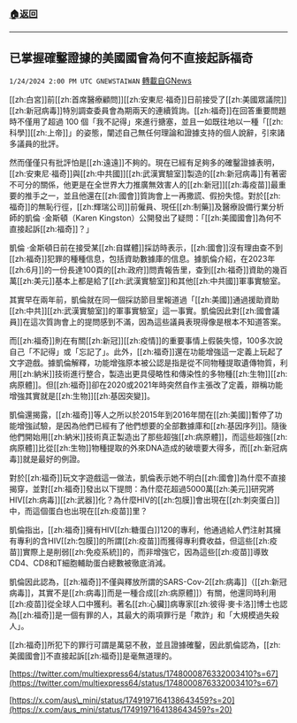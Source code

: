 ###  [:house:返回](README.md)
---


## 已掌握確鑿證據的美國國會為何不直接起訴福奇
`1/24/2024 2:00 PM UTC GNEWSTAIWAN` [轉載自GNews](https://gnews.org/articles/2249330)

[[zh:白宮]]前[[zh:首席醫療顧問]][[zh:安東尼·福奇]]日前接受了[[zh:美國眾議院]][[zh:新冠病毒]]特別調查委員會為期兩天的連續質詢。[[zh:福奇]]在回答重要問題時不僅用了超過 100 個「我不記得」來進行搪塞，並且一如既往地以一種「[[zh:科學]][[zh:上帝]]」的姿態，闡述自己無任何理論和證據支持的個人說辭，引來諸多議員的批評。

  

然而僅僅只有批評怕是[[zh:遠遠]]不夠的。現在已經有足夠多的確鑿證據表明，[[zh:安東尼·福奇]]與[[zh:中共國]][[zh:武漢實驗室]]製造的[[zh:新冠病毒]]有著密不可分的關係，他更是在全世界大力推廣無效害人的[[zh:新冠]][[zh:毒疫苗]]最重要的推手之一，並且他還在[[zh:國會]]質詢會上一再撒謊、假扮失憶。對於[[zh:福奇]]的無恥行徑，[[zh:輝瑞公司]]前僱員、現任[[zh:制藥]]及醫療設備行業分析師的凱倫 ·金斯頓（Karen Kingston）公開發出了疑問：「[[zh:美國國會]]為何不直接起訴[[zh:福奇]]？」

  

凱倫 ·金斯頓日前在接受某[[zh:自媒體]]採訪時表示，[[zh:國會]]沒有理由查不到[[zh:福奇]]犯罪的種種信息，包括資助數據庫的信息。據凱倫介紹，在2023年[[zh:6月]]的一份長達100頁的[[zh:政府]]問責報告里，查到[[zh:福奇]]資助的幾百萬[[zh:美元]]基本上都是給了[[zh:武漢實驗室]]和其他[[zh:中共國]]軍事實驗室。

  

其實早在兩年前，凱倫就在同一個採訪節目里報道過「[[zh:美國]]通過援助資助[[zh:中共]][[zh:武漢實驗室]]的軍事實驗室」這一事實。凱倫因此對[[zh:國會議員]]在這次質詢會上的提問感到不滿，因為這些議員表現得像是根本不知道答案。

  

而[[zh:福奇]]則在有關[[zh:新冠]][[zh:疫情]]的重要事情上假裝失憶，100多次說自己「不記得」或「忘記了」。此外，[[zh:福奇]]還在功能增強這一定義上玩起了文字遊戲。據凱倫解釋，功能增強原本被公認是指是從不同物種提取遺傳物質，利用[[zh:納米]]技術進行整合，製造出更具侵略性和傳染性的多物種[[zh:生物]][[zh:病原體]]。但[[zh:福奇]]卻在2020或2021年時突然自作主張改了定義，辯稱功能增強其實就是[[zh:生物]][[zh:基因突變]]。

  

凱倫還揭露，[[zh:福奇]]等人之所以於2015年到2016年間在[[zh:美國]]暫停了功能增強試驗，是因為他們已經有了他們想要的全部數據庫和[[zh:基因序列]]。隨後他們開始用[[zh:納米]]技術真正製造出了那些超強[[zh:病原體]]，而這些超強[[zh:病原體]]比從[[zh:生物]]物種提取的外來DNA造成的破壞要大得多，而[[zh:新冠病毒]]就是最好的例證。

  

對於[[zh:福奇]]玩文字遊戲這一做法，凱倫表示她不明白[[zh:國會]]為什麼不直接揭穿，並對[[zh:福奇]]發出以下提問：為什麼花超過5000萬[[zh:美元]]研究將HIV[[zh:病毒]][[zh:武器]]化？為什麼HIV的[[zh:包膜]]會出現在[[zh:刺突蛋白]]中，而這個蛋白也出現在[[zh:疫苗]]里？

  

凱倫指出，[[zh:福奇]]擁有HIV[[zh:糖蛋白]]120的專利，他通過給人們注射其擁有專利的含HIV[[zh:包膜]]的所謂[[zh:疫苗]]而獲得專利費收益，但這些[[zh:疫苗]]實際上是削弱[[zh:免疫系統]]的，而非增強它，因為這些[[zh:疫苗]]導致CD4、CD8和T細胞輔助蛋白總數被徹底消減。

  

凱倫因此認為，[[zh:福奇]]不僅與釋放所謂的SARS-Cov-2[[zh:病毒]]（[[zh:新冠病毒]]，其實不是[[zh:病毒]]而是一種合成[[zh:病原體]]）有關，他還同時利用[[zh:疫苗]]從全球人口中獲利。著名[[zh:心臟]]病專家[[zh:彼得·麥卡洛]]博士也認為[[zh:福奇]]是一個有罪的人，其最大的兩項罪行是「欺詐」和「大規模過失殺人」。

  

[[zh:福奇]]所犯下的罪行可謂是萬惡不赦，並且證據確鑿，因此凱倫認為，[[zh:美國國會]]不直接起訴[[zh:福奇]]是毫無道理的。

[https://twitter.com/multiexpress64/status/1748000876332003410?s=67](https://twitter.com/multiexpress64/status/1748000876332003410?s=67)

[https://x.com/aus\_mini/status/1749197164138643459?s=20](https://x.com/aus_mini/status/1749197164138643459?s=20)
